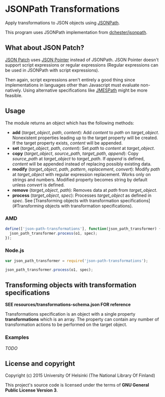 # JSONPath Transformations

Apply transformations to JSON objects using [JSONPath](http://goessner.net/articles/JsonPath/).

This program uses JSONPath implementation from [dchester/jsonpath](https://github.com/dchester/jsonpath).
     
## What about JSON Patch?

[JSON Patch](http://jsonpatch.com/) uses [JSON Pointer](https://tools.ietf.org/html/rfc6901) instead of JSONPath. JSON Pointer doesn't support script expressions or regular expressions (Regular expressions can be used in JSONPath with script expressions).

Then again, script expressions aren't entirely a good thing since implementations in languages other than Javascript must evaluate non-natively. Using alternative specifications like [JMESPath](http://jmespath.org/) might be more feasible.

## Usage

The module returns an object which has the following methods:

* **add** (*target_object*, *path*, *content*): Add *content* to *path* on *target_object*. Nonexistent properties leading up to the target property will be created. If the target property exists, *content* will be appended. 
* **set** (*target_object*, *path*, *content*): Set *path* to *content* at *target_object*.
* **copy** (*target_object*, *source_path*, *target_path*, *append*): Copy *source_path* at *target_object* to *target_path*. If *append* is defined, *content* will be appended instead of replacing possibly existing data.
* **modify** (*target_object*, *path*, *pattern*, *replacement*, *convert*): Modify *path* at *target_object* with regular expression replacement. Works only on strings and numbers. Modified property becomes string by default unless *convert* is defined.
* **remove** (*target_object*, *path*): Removes data at *path* from *target_object*.
* **process** (*target_object*, *spec*): Processes *target_object* as defined in *spec*. See [Transforming objects with transformation specifications](#Transforming objects with transformation specifications).

### AMD

```javascript
define(['json-path-transformations'], function(json_path_transformer) {
  json_path_transformer.process(o1, spec);
});
```

### Node.js

```javascript
var json_path_transformer = require('json-path-transformations');

json_path_transformer.process(o1, spec);

```

## Transforming objects with transformation specifications

**SEE resources/transformations-schema.json FOR reference**

Transformations specification is an object with a single property **transformations** which is an array. The property can contain any number of transformation actions to be performed on the target object.

### Examples

*TODO*

## License and copyright

Copyright (c) 2015 University Of Helsinki (The National Library Of Finland)

This project's source code is licensed under the terms of **GNU General Public License Version 3**.